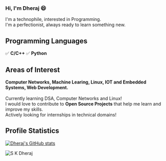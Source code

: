 ### Hi, I'm Dheraj 😄
I'm a technophile, interested in Programming.<br>
I'm a perfectionist, always ready to learn something new.<br>

## Programming Languages
:white_check_mark: **C/C++**
:white_check_mark: **Python**

## Areas of Interest 
**Computer Networks, Machine Learing, Linux, IOT and Embedded Systems, Web Development.**<br><br>
Currently learning DSA, Computer Networks and Linux!<br>
I would love to contribute to **Open Source Projects** that help me learn and improve my skills.<br>
Actively looking for internships in technical domains!  

## Profile Statistics
[![Dheraj's GitHub stats](https://github-readme-stats.vercel.app/api?username=DherajSK&show_icons=true&theme=dark&hide=issues,prs)](https://github.com/anuraghazra/github-readme-stats)

<p align="left"> <img src="https://komarev.com/ghpvc/?username=DherajSK&color=grey" alt="S K Dheraj" /> </p>
<!-- ## Languages
[![Top Langs](https://github-readme-stats.vercel.app/api/top-langs/?username=DherajSK&exclude_repo=github-readme-stats,anuraghazra.github.io)](https://github.com/anuraghazra/github-readme-stats) -->

